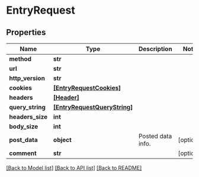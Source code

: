 # EntryRequest


## Properties
Name | Type | Description | Notes
------------ | ------------- | ------------- | -------------
**method** | **str** |  | 
**url** | **str** |  | 
**http_version** | **str** |  | 
**cookies** | [**[EntryRequestCookies]**](EntryRequestCookies.md) |  | 
**headers** | [**[Header]**](Header.md) |  | 
**query_string** | [**[EntryRequestQueryString]**](EntryRequestQueryString.md) |  | 
**headers_size** | **int** |  | 
**body_size** | **int** |  | 
**post_data** | **object** | Posted data info. | [optional] 
**comment** | **str** |  | [optional] 

[[Back to Model list]](../README.md#documentation-for-models) [[Back to API list]](../README.md#documentation-for-api-endpoints) [[Back to README]](../README.md)


